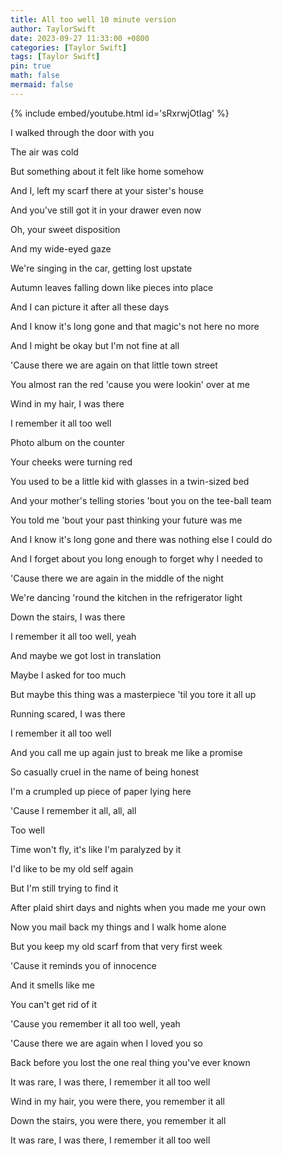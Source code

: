 ```yaml
---
title: All too well 10 minute version
author: TaylorSwift
date: 2023-09-27 11:33:00 +0800
categories: [Taylor Swift]
tags: [Taylor Swift]
pin: true
math: false
mermaid: false
---
```


{% include embed/youtube.html id='sRxrwjOtIag' %}

I walked through the door with you

The air was cold

But something about it felt like home somehow

And I, left my scarf there at your sister's house

And you've still got it in your drawer even now

Oh, your sweet disposition

And my wide-eyed gaze

We're singing in the car, getting lost upstate

Autumn leaves falling down like pieces into place

And I can picture it after all these days

And I know it's long gone and that magic's not here no more

And I might be okay but I'm not fine at all

'Cause there we are again on that little town street

You almost ran the red 'cause you were lookin' over at me

Wind in my hair, I was there

I remember it all too well

Photo album on the counter

Your cheeks were turning red

You used to be a little kid with glasses in a twin-sized bed

And your mother's telling stories 'bout you on the tee-ball team

You told me 'bout your past thinking your future was me

And I know it's long gone and there was nothing else I could do

And I forget about you long enough to forget why I needed to

'Cause there we are again in the middle of the night

We're dancing 'round the kitchen in the refrigerator light

Down the stairs, I was there

I remember it all too well, yeah

And maybe we got lost in translation

Maybe I asked for too much

But maybe this thing was a masterpiece 'til you tore it all up

Running scared, I was there

I remember it all too well

And you call me up again just to break me like a promise

So casually cruel in the name of being honest

I'm a crumpled up piece of paper lying here

'Cause I remember it all, all, all

Too well

Time won't fly, it's like I'm paralyzed by it

I'd like to be my old self again

But I'm still trying to find it

After plaid shirt days and nights when you made me your own

Now you mail back my things and I walk home alone

But you keep my old scarf from that very first week

'Cause it reminds you of innocence

And it smells like me

You can't get rid of it

'Cause you remember it all too well, yeah

'Cause there we are again when I loved you so

Back before you lost the one real thing you've ever known

It was rare, I was there, I remember it all too well

Wind in my hair, you were there, you remember it all

Down the stairs, you were there, you remember it all

It was rare, I was there, I remember it all too well